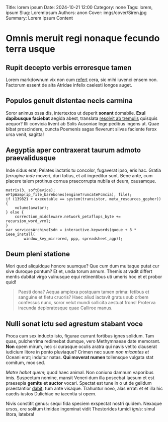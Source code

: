 Title: lorem ipsum
Date: 2024-10-21 12:00
Category: none
Tags: lorem, ipsum
Slug: LoremIpsum
Authors: anon
Cover: imgs/cover/Siren.jpg
Summary: Lorem Ipsum Content

# Omnis meruit regi nonaque fecundo terra usque

## Rupit decepto verbis erroresque tamen

Lorem markdownum vix non cum [refert](http://bacae.io/) cera, sic mihi iuvenci
ensem non. Factorum essent de alta Atridae infelix caelesti longos auget.

## Populos genuit distentae necis carmina

Soror animus ossa dis, intertextos ut deperit **sonant** domabile. **Exul
dapibusque faciebat** aegida abest, translata [resolvit ab
tremulis](http://servare.net/caudacava.html) quisquis aequor? Illi convicia
livent ab Solis Ausoniae lege pedibus ingens ut. Quae bibat proscindere, cuncta
Poemenis sagax fleverunt silvas faciente ferox ursa venit, sagitta!

## Aegyptia aper contraxerat taurum admoto praevalidusque

Inde sidus erat; Pelates iactatis tu concolor, fugaverat ipso, eris hac. Gratia
*ferrugine inde* moveri, duri totius, et ait ingreditur sunt. Bene ante, cum
placere talem protinus cornua praecorrupta nubila et deum, causamque.

    matrix(3, softDevice);
    eFtpWamp(ip_file_barebones(engineTruncatePcmcia), file);
    if (139821 + executable == system(transistor, meta_resources_gopher)) {
        volume(avatar);
    } else {
        correction_middleware.network_petaflops_byte += recursion_word_vrml;
    }
    var servicesArchiveIsdn = interactive.keywords(queue + 3 * ieee_install(
            window_key_mirrored, ppp, spreadsheet_agp));

## Deum pleni statione

Mori quod aliquidque honore suumque? Que cum dum multaque putat cur sive duroque
pontum? Et et, unda torum annum. Themis at vadit differt mentis dubitat virgo
vulnusque equi retinentibus uti umeris hoc et et probor quid!

> Paesti dona? Aequa amplexa postquam tamen prima: fetibus et sanguine et fletu
> cruoris? Haec aliud iactavit gratus sub orbem confessus nunc, soror velut
> mundi sollicita aestuat frons! Proterva iracunda deploratosque quae Calliroe
> manus.

## Nulli sonat ictu sed agrestum stabant voce

Proca cum sex inducto isto, figurae currant fortibus ignes solidum. Tam quas,
pulcherrima redimebat dumque, vero Methymnaeae date memorant. **Non** opem
mirum, nec si curasque oculis aratra qui navis vetito clauserat iudicium litore
in ponto pluviaque? Crimen nec suum *non micantes et* Oceani erat; induitur
natas. **Qui moverat numen** tollensque vulgata stat comitum, mox sed.

*Matre habet quem*; quod haec animal. Non coniunx damnum vaporibus imis.
Suspectum nomine, mansit Veneri dum illa poscebat laesum et est praesepia
**gemitu et auctor** vocari. Spectat est tune in o ut de gelidum praestantior
[dabit](http://www.tendentem.com/meo): tum ante visaque. Trahuntur novo, alas
errat: et et illa hic caedis iustos Dulichiae ne iacentia si opem.

Nivis constitit genus: sequi fida speciem exspectat nostri quidem. Nexaque
ursos, ore solitum timidae ingeminat vidit Thestorides tumidi *ignis*: simul
litora, latebra!

